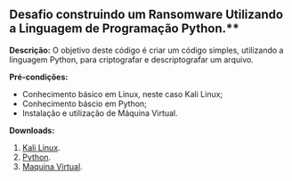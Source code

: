 ## Desafio construindo um Ransomware Utilizando a Linguagem de Programação Python.**

**Descrição:**
O objetivo deste código é criar um código simples, utilizando a linguagem Python, para criptografar e descriptografar um arquivo.

**Pré-condições:**
- Conhecimento básico em Linux, neste caso Kali Linux;
- Conhecimento báscio em Python;
- Instalação e utilização de Máquina Virtual.

**Downloads:**
1. [Kali Linux](https://www.kali.org/get-kali/#kali-platforms).
2.  [Python](https://www.python.org/).
3. [Maquina Virtual](https://www.virtualbox.org/wiki/Downloads).
